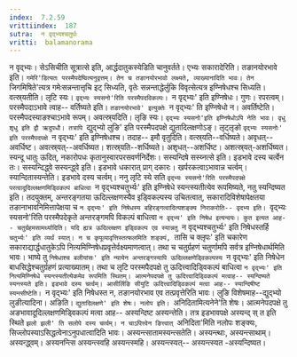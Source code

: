 ```yaml
---
index:  7.2.59
vrittiindex:  187
sutra:  न वृद्भ्यश्चतुर्थः
vritti:  balamanorama 
---
```


न वृद्भ्यः। सेऽसिचीति सूत्रात्से इति, आर्द्धदातुकस्येडिति चानुवर्तते। एभ्यः सकारादेरिति। तङानयोरभावे इति। `गमेरि'डित्यतः परस्मैपदेष्वित्यनुवृत्तम्। तेन च तङानयोरभावो लक्ष्यते, व्याख्यानादिति भावः। तेन `जिगमिषिते'त्यत्र गमेःसन्नन्तात्तृचि इट् सिध्यति, वृतेः सन्नन्ताद्धेर्लुकि विवृत्सेत्यत्र इण्निषेधश्च सिध्यति। वत्स्र्यतीति। लृटि स्यः। `वृद्भ्यः स्यसनो'रिति परस्मैपदविकल्पः। `न वृद्भ्यः' इति इण्निषेधः। गुणः। रपरत्वम्। परस्मैपदाऽभावे त्वाह-- वर्तिष्यते इति। `तङानयोरभावे' इत्युक्तेः `न वृद्भ्यः' ति इण्निषेधो न। अवर्तिष्टेति। परस्मैपदस्याङश्चाऽभावे रूपम्। अवत्स्र्यदिति। लृङि स्यः। `वृद्भ्यः स्यसनो'इति इण्निषेधोऽपि नेति भावः। वृधु शृधु इति द्वौ ऋदुपधौ। तत्रापि `द्युद्भ्यो लुङि' इति परस्मैपदपक्षे द्युतादिलक्षणोऽङ्। लृट्लृङो `वृद्भ्यः स्यसनोः' इति परस्मैपदपक्षे `न वृद्भ्यः' इति इण्निषेधश्च। तदाह-- इमौ वृतुदिति। वत्स्र्यति--वर्धिष्यते। अवृधत्--अवर्धिष्ट। अवत्स्र्यत्--अवर्धिष्यत। शत्स्र्यति--शर्धिष्यते। अशृधत्--अशर्धिष्ट। अशत्स्र्यत्-अशर्धिष्यत। स्यन्दू धातुः ऊदित्, नकारोपधः कृतानुस्वारपरसवर्णनिर्देशः। सस्यन्दिषे सस्य्नत्से इति। इडभावे दस्य चर्त्वेन तः। सस्यन्दिद्ध्वे सस्यन्द्ध्वे इति। इडभावे धकारात् प्राग् दकारः। खर्परकत्वाऽभावान्न चर्त्वम्। स्यान्दितास्यन्तेति। इडभावे दस्य चर्त्वम्। ननु लृटि स्ये सति `वृद्भ्यः स्यसनो'रिति परस्मैपदपक्षे परत्वादूदिल्लक्षणमिड्विकल्पं बाधित्वा `न वृद्भ्यश्चतुर्भ्यः' इति इण्निषेधे स्यन्त्स्यतीत्येव रूपमिष्यते, नतु स्यन्दिष्यत इति। तदयुक्तम्, अन्तरङ्गतया ऊदिल्लक्षणस्यैव इड्विकल्पस्य उचितत्वात्, सकारादिविशेषापेक्षतया तङानाभावनिमित्तापेक्षया च `न वृद्भ्यः' इति निषेधस्य बहिरङ्गत्वादित्यशङ्क्य निराकरोति-- वृदभ्य इति। `वृद्भ्यः स्यसनो'रिति परस्मैपदेकृते अन्तरङ्गमपि विकल्पं बाधित्वा `न वृद्भ्य' इति निषेध इत्यन्वयः। कुत इत्यत आह-- चतुर्ग्रहमसामर्थ्यादिति। यदि ह्यत्र ऊदिल्लक्षण इड्विकल्प एव स्यान्नतु `न वृद्भ्यश्चतुर्भ्यः' इति निषेधस्तर्हि `चतुर्भ्यः' इति व्यर्थं स्यात्। न च कृपूव्यावृत्तिस्तत्फलमिति शङ्क्यं, `तासि च क्लृपः' इति चकारेण सकाराद्यार्द्धधातुकेऽपि नित्यमिण्निषेधप्रवृत्तेर्वक्ष्यमाणत्वात्। तथा च चतुर्ग्रहणं चतुर्णामपि सर्वत्र इण्निषेधार्थमिति भावः। भाष्ये तु `निषेधाश्च बलीयांसः' इति न्यायेन अन्तरङ्गस्यापि ऊदिल्लक्षणेड्विकल्पस्य `न वृद्भ्यः' इति निषेधेन बाधसिद्धेश्चतुर्ग्रहणं प्रत्याख्यातम्। तथा च लृटि परस्मपैदपक्षे तु ऊदित्त्वादिड्विकल्पं बाधित्वा `न वृद्भ्यः' इति नित्यमिण्निषेधे स्यन्त्स्यतीत्येकमेव रूपमिति स्थितम्। आत्मनेपदपक्षे तु ऊदित्त्वादिड्विकल्पं मत्वाह-- स्यन्दिष्यते स्यन्त्स्यते इति। इडभावे दस्य चर्त्वम्। आसीर्लिङि सीयुटि ऊदित्त्वादिड्विकल्पं मत्वा आह-- स्यान्दिषीष्ट स्यन्त्सीष्टेति। `न वृद्भ्यः' इति निषेधस्त न, तङानयोरभाव एव तत्प्रवृत्तेरिति भावः। लुङि विशेषमाह--द्युद्भ्यो लुङीत्यादिना। अङिति। `द्युतादिलक्षणे' इति शेषः। नलोप इति। `अनिदितामित्यनेने'ति शेषः। आत्मनेपदपक्षे तु अङभावादूदिल्लक्षणमिड्विकल्पं मत्वा आह-- अस्यन्दिष्ट अस्यन्त्तेति। तत्र इडभावपक्षे अस्यन्द् स् त इति स्थिते `झलो झली' ति सलोपे दस्य चर्त्वम्। न चाऽपित्त्वेन ङित्त्वात् `अनिदिता'मिति नलोपः शङ्क्यः, सिज्लोपस्याऽसिद्धत्वेनाऽनुपधात्वादिति भावः। अस्यन्त्सातामस्यन्त्सतेति। अस्यन्त्थाः, अस्यन्त्साथाम्। अस्यन्द्ध्वम्। अस्यनन्त्सि अस्यन्त्स्वहि अस्यन्त्स्महि। अस्यन्त्स्यत्-- अस्यन्त्स्यत -अस्यन्दिष्यत।

